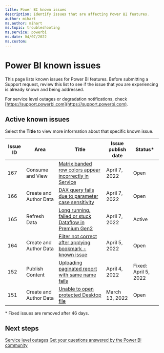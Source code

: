 ```yaml
---
title: Power BI known issues
description: Identify issues that are affecting Power BI features. 
author: mihart
ms.author: mihart
ms.topic: troubleshooting    
ms.service: powerbi
ms.date: 04/07/2022  
ms.custom:  
---
```



# Power BI known issues

This page lists known issues for Power BI features. Before submitting a Support request, review this list to see if the issue that you are experiencing is already known and being addressed.

For service level outages or degradation notifications, check [https://support.powerbi.com](https://support.powerbi.com).  

## Active known issues

Select the **Title** to view more information about that specific known issue.

|  Issue ID |  Area                     |  Title    |  Issue publish date |  Status*  |
|-----------|---------------------------|-----------|---------------------|-----------|
|  167      |  Consume and View         |  [Matrix banded row colors appear incorrectly in Service](known-issue-167-matrix-banded-row-colors-incorrect-service.md)   |  April 7, 2022        |  Open |
|  166      |  Create and Author Data   |  [DAX query fails due to parameter case sensitivity](known-issue-166-dax-query-fails-parameter-case-sensitivity.md)   |  April 7, 2022        |  Open |
|  165      | Refresh Data              |  [Long running, failed or stuck Dataflow in Premium Gen2](known-issue-dataflow-on-premium-gen2.md) | April 7, 2022 | Active |
|  164      |  Create and Author Data   |  [Filter not correct after applying bookmark - known issue](known-issue-164-filter-not-correct-after-applying-bookmark.md)   |  April 5, 2022        |  Open |
|  152      |  Publish Content          |  [Uploading paginated report with same name fails](known-issue-152-uploading-paginated-report-with-same-name-fails.md)     |  April 4, 2022        |  Fixed: April 5, 2022 |
|  151      |  Create and Author Data   |  [Unable to open protected Desktop file](known-issue-unable-open-protected-desktop-file.md)     |  March 13, 2022        |  Open |

\* Fixed issues are removed after 46 days.

## Next steps

[Service level outages](https://support.powerbi.com)
[Get your questions answered by the Power BI community](https://community.powerbi.com)